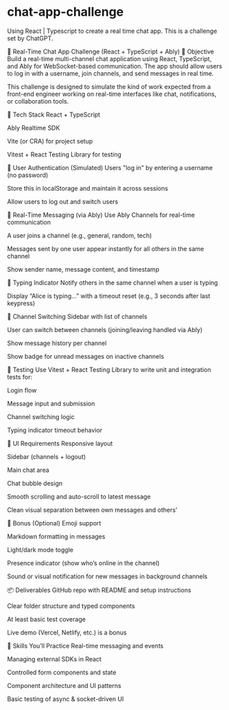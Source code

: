 # chat-app-challenge
Using React | Typescript to create a real time chat app. This is a challenge set by ChatGPT.

💬 Real-Time Chat App Challenge (React + TypeScript + Ably)
🎯 Objective
Build a real-time multi-channel chat application using React, TypeScript, and Ably for WebSocket-based communication. The app should allow users to log in with a username, join channels, and send messages in real time.

This challenge is designed to simulate the kind of work expected from a front-end engineer working on real-time interfaces like chat, notifications, or collaboration tools.

🧰 Tech Stack
React + TypeScript

Ably Realtime SDK

Vite (or CRA) for project setup

Vitest + React Testing Library for testing

🔐 User Authentication (Simulated)
Users "log in" by entering a username (no password)

Store this in localStorage and maintain it across sessions

Allow users to log out and switch users

📡 Real-Time Messaging (via Ably)
Use Ably Channels for real-time communication

A user joins a channel (e.g., general, random, tech)

Messages sent by one user appear instantly for all others in the same channel

Show sender name, message content, and timestamp

👥 Typing Indicator
Notify others in the same channel when a user is typing

Display “Alice is typing…” with a timeout reset (e.g., 3 seconds after last keypress)

🧭 Channel Switching
Sidebar with list of channels

User can switch between channels (joining/leaving handled via Ably)

Show message history per channel

Show badge for unread messages on inactive channels

🧪 Testing
Use Vitest + React Testing Library to write unit and integration tests for:

Login flow

Message input and submission

Channel switching logic

Typing indicator timeout behavior

🧱 UI Requirements
Responsive layout

Sidebar (channels + logout)

Main chat area

Chat bubble design

Smooth scrolling and auto-scroll to latest message

Clean visual separation between own messages and others’

🚀 Bonus (Optional)
Emoji support

Markdown formatting in messages

Light/dark mode toggle

Presence indicator (show who’s online in the channel)

Sound or visual notification for new messages in background channels

📦 Deliverables
GitHub repo with README and setup instructions

Clear folder structure and typed components

At least basic test coverage

Live demo (Vercel, Netlify, etc.) is a bonus

🧠 Skills You’ll Practice
Real-time messaging and events

Managing external SDKs in React

Controlled form components and state

Component architecture and UI patterns

Basic testing of async & socket-driven UI

